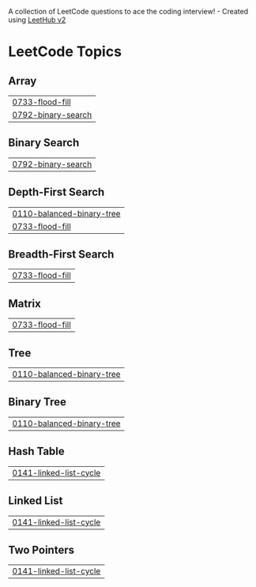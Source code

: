 A collection of LeetCode questions to ace the coding interview! - Created using [LeetHub v2](https://github.com/arunbhardwaj/LeetHub-2.0)
<!---LeetCode Topics Start-->
# LeetCode Topics
## Array
|  |
| ------- |
| [0733-flood-fill](https://github.com/Biorni/LeetCode/tree/master/0733-flood-fill) |
| [0792-binary-search](https://github.com/Biorni/LeetCode/tree/master/0792-binary-search) |
## Binary Search
|  |
| ------- |
| [0792-binary-search](https://github.com/Biorni/LeetCode/tree/master/0792-binary-search) |
## Depth-First Search
|  |
| ------- |
| [0110-balanced-binary-tree](https://github.com/Biorni/LeetCode/tree/master/0110-balanced-binary-tree) |
| [0733-flood-fill](https://github.com/Biorni/LeetCode/tree/master/0733-flood-fill) |
## Breadth-First Search
|  |
| ------- |
| [0733-flood-fill](https://github.com/Biorni/LeetCode/tree/master/0733-flood-fill) |
## Matrix
|  |
| ------- |
| [0733-flood-fill](https://github.com/Biorni/LeetCode/tree/master/0733-flood-fill) |
## Tree
|  |
| ------- |
| [0110-balanced-binary-tree](https://github.com/Biorni/LeetCode/tree/master/0110-balanced-binary-tree) |
## Binary Tree
|  |
| ------- |
| [0110-balanced-binary-tree](https://github.com/Biorni/LeetCode/tree/master/0110-balanced-binary-tree) |
## Hash Table
|  |
| ------- |
| [0141-linked-list-cycle](https://github.com/Biorni/LeetCode/tree/master/0141-linked-list-cycle) |
## Linked List
|  |
| ------- |
| [0141-linked-list-cycle](https://github.com/Biorni/LeetCode/tree/master/0141-linked-list-cycle) |
## Two Pointers
|  |
| ------- |
| [0141-linked-list-cycle](https://github.com/Biorni/LeetCode/tree/master/0141-linked-list-cycle) |
<!---LeetCode Topics End-->
